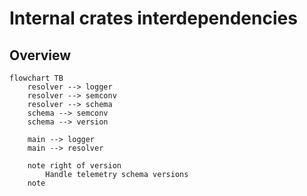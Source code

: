 # Internal crates interdependencies

## Overview

```mermaid
flowchart TB
    resolver --> logger 
    resolver --> semconv 
    resolver --> schema     
    schema --> semconv
    schema --> version
    
    main --> logger 
    main --> resolver
    
    note right of version
        Handle telemetry schema versions
    note
```
